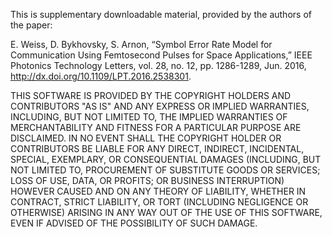 This is supplementary downloadable material, provided by the authors of the paper:

E. Weiss, D. Bykhovsky, S. Arnon, “Symbol Error Rate Model for Communication Using Femtosecond Pulses for Space Applications,” 
IEEE Photonics Technology Letters, vol. 28, no. 12, pp. 1286-1289, Jun. 2016, http://dx.doi.org/10.1109/LPT.2016.2538301.

THIS SOFTWARE IS PROVIDED BY THE COPYRIGHT HOLDERS AND CONTRIBUTORS "AS IS"
AND ANY EXPRESS OR IMPLIED WARRANTIES, INCLUDING, BUT NOT LIMITED TO, THE
IMPLIED WARRANTIES OF MERCHANTABILITY AND FITNESS FOR A PARTICULAR PURPOSE ARE
DISCLAIMED. IN NO EVENT SHALL THE COPYRIGHT HOLDER OR CONTRIBUTORS BE LIABLE
FOR ANY DIRECT, INDIRECT, INCIDENTAL, SPECIAL, EXEMPLARY, OR CONSEQUENTIAL
DAMAGES (INCLUDING, BUT NOT LIMITED TO, PROCUREMENT OF SUBSTITUTE GOODS OR
SERVICES; LOSS OF USE, DATA, OR PROFITS; OR BUSINESS INTERRUPTION) HOWEVER
CAUSED AND ON ANY THEORY OF LIABILITY, WHETHER IN CONTRACT, STRICT LIABILITY,
OR TORT (INCLUDING NEGLIGENCE OR OTHERWISE) ARISING IN ANY WAY OUT OF THE USE
OF THIS SOFTWARE, EVEN IF ADVISED OF THE POSSIBILITY OF SUCH DAMAGE.
